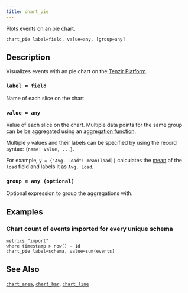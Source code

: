 ```yaml
---
title: chart_pie
---
```


Plots events on an pie chart.

```tql
chart_pie label=field, value=any, [group=any]
```

## Description

Visualizes events with an pie chart on the [Tenzir
Platform](https://app.tenzir.com).

### `label = field`

Name of each slice on the chart.

### `value = any`

Value of each slice on the chart.
Multiple data points for the same group can be be aggregated using an
[aggregation function](../functions#aggregations).

Multiple `y` values and their labels can be specified by using the record
syntax: `{name: value, ...}`.

For example, `y = {"Avg. Load": mean(load)}` calculates the
[mean](../functions/mean) of the `load` field and labels it as `Avg. Load`.

### `group = any (optional)`

Optional expression to group the aggregations with.

## Examples

### Chart count of events imported for every unique schema

```tql
metrics "import"
where timestamp > now() - 1d
chart_pie label=schema, value=sum(events)
```

## See Also

[`chart_area`](chart_area),
[`chart_bar`](chart_bar),
[`chart_line`](chart_line)
